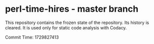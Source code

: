 # perl-time-hires - master branch

This repository contains the frozen state of the repository.
Its history is cleared. It is used only for static code
analysis with Codacy.

Commit Time: 1729827413